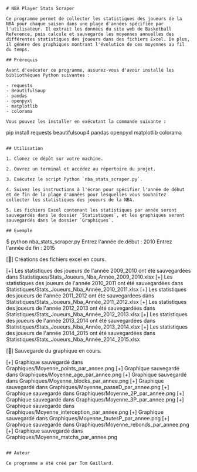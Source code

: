 ```
# NBA Player Stats Scraper

Ce programme permet de collecter les statistiques des joueurs de la NBA pour chaque saison dans une plage d'années spécifiée par l'utilisateur. Il extrait les données du site web de Basketball Reference, puis calcule et sauvegarde les moyennes annuelles des différentes statistiques des joueurs dans des fichiers Excel. De plus, il génère des graphiques montrant l'évolution de ces moyennes au fil du temps.

## Prérequis

Avant d'exécuter ce programme, assurez-vous d'avoir installé les bibliothèques Python suivantes :

- requests
- BeautifulSoup
- pandas
- openpyxl
- matplotlib
- colorama

Vous pouvez les installer en exécutant la commande suivante :

```
pip install requests beautifulsoup4 pandas openpyxl matplotlib colorama
```

## Utilisation

1. Clonez ce dépôt sur votre machine.

2. Ouvrez un terminal et accédez au répertoire du projet.

3. Exécutez le script Python `nba_stats_scraper.py`.

4. Suivez les instructions à l'écran pour spécifier l'année de début et de fin de la plage d'années pour lesquelles vous souhaitez collecter les statistiques des joueurs de la NBA.

5. Les fichiers Excel contenant les statistiques par année seront sauvegardés dans le dossier `Statistiques`, et les graphiques seront sauvegardés dans le dossier `Graphiques`.

## Exemple

```
$ python nba_stats_scraper.py
Entrez l'année de début : 2010
Entrez l'année de fin : 2015

[🚧] Créations des fichiers excel en cours.

[+] Les statistiques des joueurs de l'année 2009_2010 ont été sauvegardées dans Statistiques/Stats_Joueurs_Nba_Année_2009_2010.xlsx
[+] Les statistiques des joueurs de l'année 2010_2011 ont été sauvegardées dans Statistiques/Stats_Joueurs_Nba_Année_2010_2011.xlsx
[+] Les statistiques des joueurs de l'année 2011_2012 ont été sauvegardées dans Statistiques/Stats_Joueurs_Nba_Année_2011_2012.xlsx
[+] Les statistiques des joueurs de l'année 2012_2013 ont été sauvegardées dans Statistiques/Stats_Joueurs_Nba_Année_2012_2013.xlsx
[+] Les statistiques des joueurs de l'année 2013_2014 ont été sauvegardées dans Statistiques/Stats_Joueurs_Nba_Année_2013_2014.xlsx
[+] Les statistiques des joueurs de l'année 2014_2015 ont été sauvegardées dans Statistiques/Stats_Joueurs_Nba_Année_2014_2015.xlsx

[🚧] Sauvegarde du graphique en cours.

[+] Graphique sauvegardé dans Graphiques/Moyenne_points_par_annee.png
[+] Graphique sauvegardé dans Graphiques/Moyenne_age_par_annee.png
[+] Graphique sauvegardé dans Graphiques/Moyenne_blocks_par_annee.png
[+] Graphique sauvegardé dans Graphiques/Moyenne_passeD_par_annee.png
[+] Graphique sauvegardé dans Graphiques/Moyenne_2P_par_annee.png
[+] Graphique sauvegardé dans Graphiques/Moyenne_3P_par_annee.png
[+] Graphique sauvegardé dans Graphiques/Moyenne_interception_par_annee.png
[+] Graphique sauvegardé dans Graphiques/Moyenne_fautesP_par_annee.png
[+] Graphique sauvegardé dans Graphiques/Moyenne_rebonds_par_annee.png
[+] Graphique sauvegardé dans Graphiques/Moyenne_matchs_par_annee.png
```

## Auteur

Ce programme a été créé par Tom Gaillard.

```
